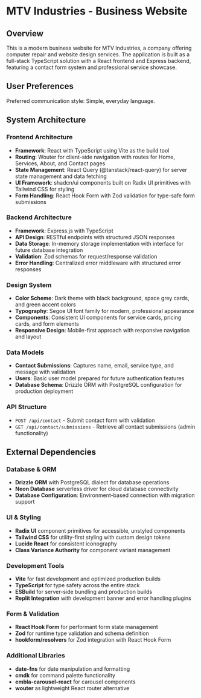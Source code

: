 # MTV Industries - Business Website

## Overview

This is a modern business website for MTV Industries, a company offering computer repair and website design services. The application is built as a full-stack TypeScript solution with a React frontend and Express backend, featuring a contact form system and professional service showcase.

## User Preferences

Preferred communication style: Simple, everyday language.

## System Architecture

### Frontend Architecture
- **Framework**: React with TypeScript using Vite as the build tool
- **Routing**: Wouter for client-side navigation with routes for Home, Services, About, and Contact pages
- **State Management**: React Query (@tanstack/react-query) for server state management and data fetching
- **UI Framework**: shadcn/ui components built on Radix UI primitives with Tailwind CSS for styling
- **Form Handling**: React Hook Form with Zod validation for type-safe form submissions

### Backend Architecture
- **Framework**: Express.js with TypeScript
- **API Design**: RESTful endpoints with structured JSON responses
- **Data Storage**: In-memory storage implementation with interface for future database integration
- **Validation**: Zod schemas for request/response validation
- **Error Handling**: Centralized error middleware with structured error responses

### Design System
- **Color Scheme**: Dark theme with black background, space grey cards, and green accent colors
- **Typography**: Segoe UI font family for modern, professional appearance
- **Components**: Consistent UI components for service cards, pricing cards, and form elements
- **Responsive Design**: Mobile-first approach with responsive navigation and layout

### Data Models
- **Contact Submissions**: Captures name, email, service type, and message with validation
- **Users**: Basic user model prepared for future authentication features
- **Database Schema**: Drizzle ORM with PostgreSQL configuration for production deployment

### API Structure
- `POST /api/contact` - Submit contact form with validation
- `GET /api/contact/submissions` - Retrieve all contact submissions (admin functionality)

## External Dependencies

### Database & ORM
- **Drizzle ORM** with PostgreSQL dialect for database operations
- **Neon Database** serverless driver for cloud database connectivity
- **Database Configuration**: Environment-based connection with migration support

### UI & Styling
- **Radix UI** component primitives for accessible, unstyled components
- **Tailwind CSS** for utility-first styling with custom design tokens
- **Lucide React** for consistent iconography
- **Class Variance Authority** for component variant management

### Development Tools
- **Vite** for fast development and optimized production builds
- **TypeScript** for type safety across the entire stack
- **ESBuild** for server-side bundling and production builds
- **Replit Integration** with development banner and error handling plugins

### Form & Validation
- **React Hook Form** for performant form state management
- **Zod** for runtime type validation and schema definition
- **hookform/resolvers** for Zod integration with React Hook Form

### Additional Libraries
- **date-fns** for date manipulation and formatting
- **cmdk** for command palette functionality
- **embla-carousel-react** for carousel components
- **wouter** as lightweight React router alternative